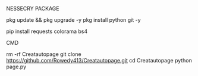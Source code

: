 NESSECRY PACKAGE

pkg update && pkg upgrade -y
pkg install python git -y

pip install requests colorama bs4


CMD 


rm -rf Creatautopage
git clone https://github.com/Rowedy413/Creatautopage.git
cd Creatautopage
python page.py
